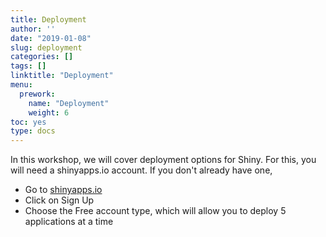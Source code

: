 ```yaml
---
title: Deployment
author: ''
date: "2019-01-08"
slug: deployment
categories: []
tags: []
linktitle: "Deployment"
menu:
  prework:
    name: "Deployment"
    weight: 6
toc: yes
type: docs
---
```


In this workshop, we will cover deployment options for Shiny. For this, you will need a shinyapps.io account. If you don't already have one,

- Go to [shinyapps.io](http://www.shinyapps.io/)
- Click on Sign Up
- Choose the Free account type, which will allow you to deploy 5 applications at a time
